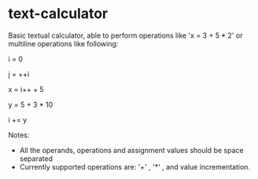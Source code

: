 # text-calculator
Basic textual calculator, able to perform operations like 'x = 3 + 5 * 2' or multiline operations like following:

i = 0

j = ++i

x = i++ + 5

y = 5 + 3 * 10 

i += y

Notes:
- All the operands, operations and assignment values should be space separated
- Currently supported operations are: '+' , '*' , and value incrementation.






